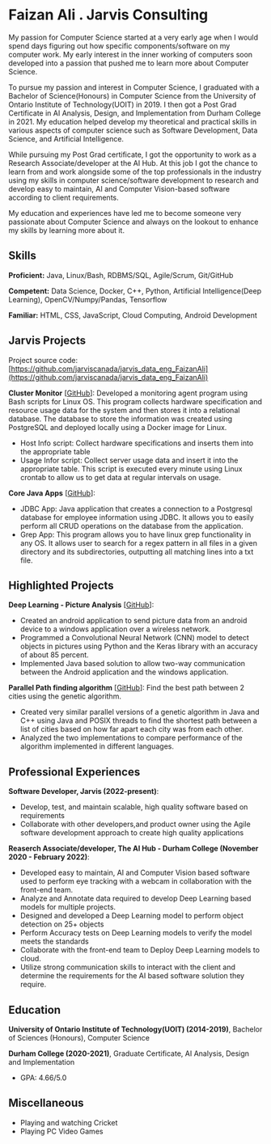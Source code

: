 # Faizan Ali . Jarvis Consulting

My passion for Computer Science started at a very early age when I would spend days figuring out how specific components/software on my computer work.  My early interest in the inner working of computers soon developed into a passion that pushed me to learn more about Computer Science.

To pursue my passion and interest in Computer Science, I graduated with a Bachelor of Science(Honours) in Computer Science from the University of Ontario Institute of Technology(UOIT) in 2019. I then got a Post Grad Certificate in AI Analysis, Design, and Implementation from Durham College in 2021.  My education helped develop my theoretical and practical skills in various aspects of computer science such as Software Development, Data Science, and Artificial Intelligence.

While pursuing my Post Grad certificate, I got the opportunity to work as a Research Associate/developer at the AI Hub.  At this job I got the chance to learn from and work alongside some of the top professionals in the industry using my skills in computer science/software development to research and develop easy to maintain, AI and Computer Vision-based software according to client requirements.

My education and experiences have led me to become someone very passionate about Computer Science and always on the lookout to enhance my skills by learning more about it.


## Skills

**Proficient:** Java, Linux/Bash, RDBMS/SQL, Agile/Scrum, Git/GitHub

**Competent:** Data Science, Docker, C++, Python, Artificial Intelligence(Deep Learning), OpenCV/Numpy/Pandas, Tensorflow

**Familiar:** HTML, CSS, JavaScript, Cloud Computing, Android Development

## Jarvis Projects

Project source code: [https://github.com/jarviscanada/jarvis_data_eng_FaizanAli](https://github.com/jarviscanada/jarvis_data_eng_FaizanAli)


**Cluster Monitor** [[GitHub](https://github.com/jarviscanada/jarvis_data_eng_FaizanAli/tree/master/linux_sql)]: Developed a monitoring agent program using Bash scripts for Linux OS. This program collects hardware specification and resource usage data for the system and then stores it into a relational database. The database to store the information was created using PostgreSQL and deployed locally using a Docker image for Linux. 

- Host Info script: Collect hardware specifications and inserts them into the appropriate table
- Usage Infor script: Collect server usage data and insert it into the appropriate table. This script is executed every minute using Linux crontab to allow us to get data at regular intervals on usage.


**Core Java Apps** [[GitHub](https://github.com/jarviscanada/jarvis_data_eng_FaizanAli/tree/master/core_java)]:
      
  - JDBC App: Java application that creates a connection to a Postgresql database for employee information using JDBC.  It allows you to easily perform all CRUD operations on the database from the application.
  - Grep App: This program allows you to have linux grep functionality in any OS. It allows user to search for a regex pattern in all files in a given directory and its subdirectories, outputting all matching lines into a txt file.


## Highlighted Projects
**Deep Learning - Picture Analysis** [[GitHub](https://github.com/Faizan1394/Image-identifier)]: 

- Created an android application to send picture data from an android device to a windows application over a wireless network.
- Programmed a Convolutional Neural Network (CNN) model to detect objects in pictures using Python and the Keras library with an accuracy of about 85 percent.
- Implemented Java based solution to allow two-way communication between the Android application and the windows application.


**Parallel Path finding algorithm** [[GitHub](https://github.com/Faizan1394/Parallel-Genetic-Algorithm)]: Find the best path between 2 cities using the genetic algorithm.

- Created very similar parallel versions of a genetic algorithm in Java and C++ using Java and POSIX threads to find the shortest path between a list of cities based on how far apart each city was from each other.
- Analyzed the two implementations to compare performance of the algorithm implemented in different languages.



## Professional Experiences

**Software Developer, Jarvis (2022-present)**: 

- Develop, test, and maintain scalable, high quality software based on requirements
- Collaborate with other developers,and product owner using the Agile software development approach to create high quality applications


**Reaserch Associate/developer, The AI Hub - Durham College (November 2020 - February 2022)**: 

- Developed easy to maintain, AI and Computer Vision based software used to perform eye tracking with a webcam in collaboration with the front-end team.
- Analyze and Annotate data required to develop Deep Learning based models for multiple projects.
- Designed and developed a Deep Learning model to perform object detection on 25+ objects
- Perform Accuracy tests on Deep Learning models to verify the model meets the standards
- Collaborate with the front-end team to Deploy Deep Learning models to cloud.
- Utilize strong communication skills to interact with the client and determine the requirements for the AI based software solution they require.



## Education
**University of Ontario Institute of Technology(UOIT) (2014-2019)**, Bachelor of Sciences (Honours), Computer Science

**Durham College (2020-2021)**, Graduate Certificate, AI Analysis, Design and Implementation
- GPA: 4.66/5.0


## Miscellaneous
- Playing and watching Cricket
- Playing PC Video Games